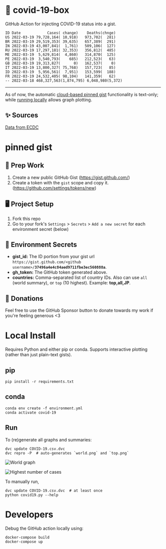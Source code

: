 # 🏥 covid-19-box

GitHub Action for injecting COVID-19 status into a gist.

```
ID Date            Cases( change)    Deaths(chnge)
US 2022-03-19 79,728,164( 10,918)   973,702(  281)
BR 2022-03-19 29,519,353( 39,635)   657,389(  291)
IN 2022-03-19 43,007,841(  1,761)   509,106(  127)
RU 2022-03-19 17,297,181( 32,353)   356,812(  485)
ME 2022-03-19  5,629,814(  4,860)   314,870(  125)
PE 2022-03-19  3,540,793(    685)   212,523(   63)
GB 2022-03-19 19,313,827(      0)   162,537(    0)
IT 2022-03-19 13,800,327( 75,768)   157,723(   85)
ID 2022-03-19  5,956,561(  7,951)   153,599(  188)
FR 2022-03-19 24,532,405( 98,104)   141,359(   62)
-- 2022-03-18 468,327,563(1,874,795) 6,048,980(5,372)
```

---

As of now, the automatic [cloud-based pinned gist](#pinned-gist) functionality is text-only;
while [running locally](#local-install) allows graph plotting.

## ✨ Sources

[Data from ECDC](https://www.ecdc.europa.eu/en/publications-data/download-todays-data-geographic-distribution-covid-19-cases-worldwide)

# pinned gist

## 🎒 Prep Work
1. Create a new public GitHub Gist (https://gist.github.com/)
1. Create a token with the `gist` scope and copy it. (https://github.com/settings/tokens/new)

## 🖥 Project Setup
1. Fork this repo
1. Go to your fork's `Settings` > `Secrets` > `Add a new secret` for each environment secret (below)

## 🤫 Environment Secrets
- **gist_id:** The ID portion from your gist url `https://gist.github.com/<github username>/`**`37496a4e4c84aed9711fbe3ec560888a`**.
- **gh_token:** The GitHub token generated above.
- **countries:** Comma-separated list of country IDs. Also can use `all` (world summary), or `top` (10 highest). Example: **top,all,JP**.

## 💸 Donations

Feel free to use the GitHub Sponsor button to donate towards my work if you're feeling generous <3

# Local Install

Requires Python and either pip or conda. Supports interactive plotting (rather than just plain-text gists).

## pip

```
pip install -r requirements.txt
```

## conda

```
conda env create -f environment.yml
conda activate covid-19
```

## Run

To (re)generate all graphs and summaries:

```
dvc update COVID-19.csv.dvc
dvc repro -P  # auto-generates `world.png` and `top.png`
```

![World graph](world.png)

![Highest number of cases](top.png)

To manually run,

```
dvc update COVID-19.csv.dvc  # at least once
python covid19.py --help
```

# Developers

Debug the GitHub action locally using:

```
docker-compose build
docker-compose up
```
